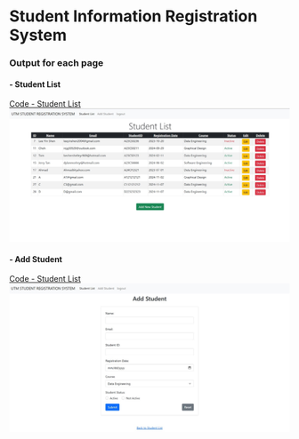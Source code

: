 <h1> Student Information Registration System </h1>
<h3> Output for each page </h3> 

<h4> - Student List </h4>
<a href="Code/StudentList.php" type="blank"> Code - Student List </a> <br>
<img src = "Output/StudentList.jpg" width = "1000" >

<h4> - Add Student </h4>
<a href="Code/AddStudent.php"> Code - Student List </a> <br>
<img src = "Output/AddStudent.jpg" width = "1000" >


